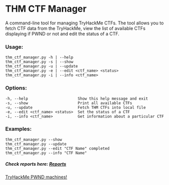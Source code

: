 # THM CTF Manager
A command-line tool for managing TryHackMe CTFs. The tool allows you to fetch CTF data from the TryHackMe, view the list of available CTFs displaying if PWND or not and edit the status of a CTF.

### Usage:
    thm_ctf_manager.py -h | --help
    thm_ctf_manager.py -s | --show
    thm_ctf_manager.py -u | --update
    thm_ctf_manager.py -e | --edit <ctf_name> <status>
    thm_ctf_manager.py -i | --info <ctf_name>

### Options:
    -h, --help                      Show this help message and exit
    -s, --show                      Print all available CTFs
    -u, --update                    Fetch THM CTFs into local file
    -e, --edit <ctf_name> <status>  Set the status of a CTF
    -i, --info <ctf_name>           Get information about a particular CTF

### Examples:
    thm_ctf_manager.py --show
    thm_ctf_manager.py --update
    thm_ctf_manager.py --edit "CTF Name" completed
    thm_ctf_manager.py --info "CTF Name"

##### Check reports here: [Reports](https://h4ck3df1sh.github.io/index-en.html#portfolio)

[TryHackMe PWND machines!](./THM_CTFs.md#CTFs)